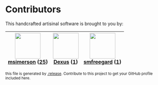 # Contributors

This handcrafted artisinal software is brought to you by:

| <img height="80" src="https://avatars.githubusercontent.com/u/261635?v=4"><br><a href="https://github.com/msimerson">msimerson</a> (<a href="https://github.com/haraka/haraka-plugin-qmail-deliverable/commits?author=msimerson">25</a>) | <img height="80" src="https://avatars.githubusercontent.com/u/1674289?v=4"><br><a href="https://github.com/Dexus">Dexus</a> (<a href="https://github.com/haraka/haraka-plugin-qmail-deliverable/commits?author=Dexus">1</a>) | <img height="80" src="https://avatars.githubusercontent.com/u/550490?v=4"><br><a href="https://github.com/smfreegard">smfreegard</a> (<a href="https://github.com/haraka/haraka-plugin-qmail-deliverable/commits?author=smfreegard">1</a>) |
| :--------------------------------------------------------------------------------------------------------------------------------------------------------------------------------------------------------------------------------------: | :--------------------------------------------------------------------------------------------------------------------------------------------------------------------------------------------------------------------------: | :----------------------------------------------------------------------------------------------------------------------------------------------------------------------------------------------------------------------------------------: |

<sub>this file is generated by [.release](https://github.com/msimerson/.release).
Contribute to this project to get your GitHub profile included here.</sub>
